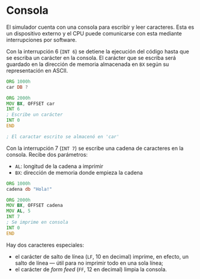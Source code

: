 # Consola

El simulador cuenta con una consola para escribir y leer caracteres. Esta es un dispositivo externo y el CPU puede comunicarse con esta mediante interrupciones por software.

Con la interrupción 6 (`INT 6`) se detiene la ejecución del código hasta que se escriba un carácter en la consola. El carácter que se escriba será guardado en la dirección de memoria almacenada en `BX` según su representación en ASCII.

```asm
ORG 1000h
car DB ?

ORG 2000h
MOV BX, OFFSET car
INT 6
; Escribe un carácter
INT 0
END

; El caractar escrito se almacenó en 'car'
```

Con la interrupción 7 (`INT 7`) se escribe una cadena de caracteres en la consola. Recibe dos parámetros:

- `AL`: longitud de la cadena a imprimir
- `BX`: dirección de memoria donde empieza la cadena

```asm
ORG 1000h
cadena db "Hola!"

ORG 2000h
MOV BX, OFFSET cadena
MOV AL, 5
INT 7
; Se imprime en consola
INT 0
END
```

Hay dos caracteres especiales:

- el carácter de salto de línea (`LF`, 10 en decimal) imprime, en efecto, un salto de línea — útil para no imprimir todo en una sola línea;
- el carácter de _form feed_ (`FF`, 12 en decimal) limpia la consola.
